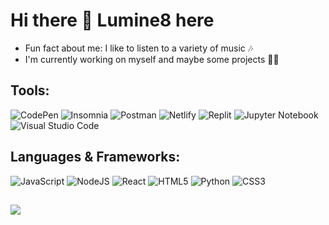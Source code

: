 # Hi there 👋 Lumine8 here

<!--
**Lumine8/Lumine8** is a ✨ _special_ ✨ repository because its `README.md` (this file) appears on your GitHub profile.

Here are some ideas to get you started:

- 🔭 I’m currently working on ...
- 🌱 I’m currently learning ...
- 👯 I’m looking to collaborate on ...
- 🤔 I’m looking for help with ...
- 💬 Ask me about ...
- 📫 How to reach me: ...
- 😄 Pronouns: ...
- ⚡ Fun fact: ...
-->

- Fun fact about me: I like to listen to a variety of music 🎶
- I'm currently working on myself and maybe some projects 👨‍💻

## Tools:
![CodePen](https://img.shields.io/badge/Codepen-000000?style=for-the-badge&logo=codepen&logoColor=white) ![Insomnia](https://img.shields.io/badge/Insomnia-black?style=for-the-badge&logo=insomnia&logoColor=5849BE) ![Postman](https://img.shields.io/badge/Postman-FF6C37?style=for-the-badge&logo=postman&logoColor=white) ![Netlify](https://img.shields.io/badge/netlify-%23000000.svg?style=for-the-badge&logo=netlify&logoColor=#00C7B7) ![Replit](https://img.shields.io/badge/Replit-DD1200?style=for-the-badge&logo=Replit&logoColor=white) ![Jupyter Notebook](https://img.shields.io/badge/jupyter-%23FA0F00.svg?style=for-the-badge&logo=jupyter&logoColor=white) ![Visual Studio Code](https://img.shields.io/badge/Visual%20Studio%20Code-0078d7.svg?style=for-the-badge&logo=visual-studio-code&logoColor=white)

## Languages & Frameworks:
![JavaScript](https://img.shields.io/badge/javascript-%23323330.svg?style=for-the-badge&logo=javascript&logoColor=%23F7DF1E) ![NodeJS](https://img.shields.io/badge/node.js-6DA55F?style=for-the-badge&logo=node.js&logoColor=white) ![React](https://img.shields.io/badge/react-%2320232a.svg?style=for-the-badge&logo=react&logoColor=%2361DAFB) ![HTML5](https://img.shields.io/badge/html5-%23E34F26.svg?style=for-the-badge&logo=html5&logoColor=white) ![Python](https://img.shields.io/badge/python-3670A0?style=for-the-badge&logo=python&logoColor=ffdd54) ![CSS3](https://img.shields.io/badge/css3-%231572B6.svg?style=for-the-badge&logo=css3&logoColor=white)
<!--
![Lumin8's GitHub stats](https://github-readme-stats.vercel.app/api?username=Lumine8&show_icons=true&theme=midnight-purple) &nbsp;&nbsp;&nbsp;&nbsp; [![Top Langs](https://github-readme-stats.vercel.app/api/top-langs/?username=Lumine8&hide_progress=true&theme=midnight-purple)](https://github.com/Lumine8/github-readme-stats)

[![Lumine8's github activity graph](https://github-readme-activity-graph.cyclic.app/graph?username=Lumine8&theme=react-dark&line=24292e&point=24292e&area=true&hide_border=true)](https://github.com/Lumine8/github-readme-activity-graph)

## Check out my Stats: 😓 it isn't much to look at
[![trophy](https://github-profile-trophy.vercel.app/?username=Lumine8&theme=discord&no-bg=true&no-frame=true)](https://github.com/Lumine8/github-profile-trophy)
-->
## 
[![](https://visitcount.itsvg.in/api?id=Lumine8&label=Profile%20Views&color=0&pretty=false)](https://visitcount.itsvg.in)

